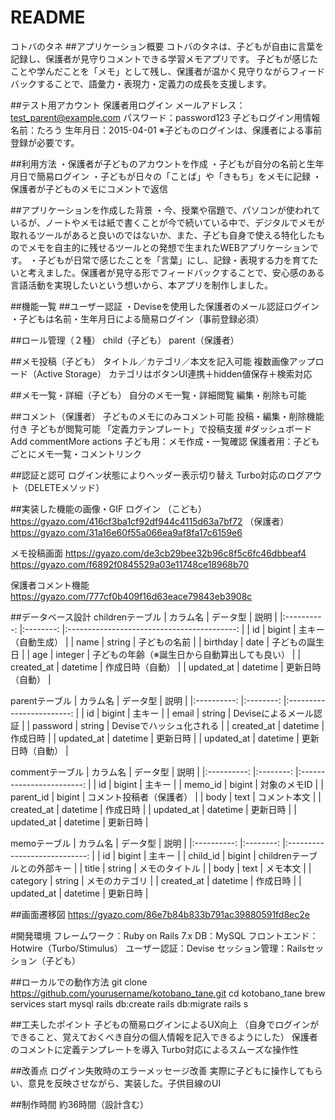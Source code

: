 # README
コトバのタネ
##アプリケーション概要
コトバのタネは、子どもが自由に言葉を記録し、保護者が見守りコメントできる学習メモアプリです。
子どもが感じたことや学んだことを「メモ」として残し、保護者が温かく見守りながらフィードバックすることで、語彙力・表現力・定義力の成長を支援します。

##テスト用アカウント
保護者用ログイン
 メールアドレス：test_parent@example.com
 パスワード：password123
子どもログイン用情報
 名前：たろう
 生年月日：2015-04-01
  ※子どものログインは、保護者による事前登録が必要です。

##利用方法
・保護者が子どものアカウントを作成
・子どもが自分の名前と生年月日で簡易ログイン
・子どもが日々の「ことば」や「きもち」をメモに記録
・保護者が子どものメモにコメントで返信

##アプリケーションを作成した背景
・今、授業や宿題で、パソコンが使われているが、ノートやメモは紙で書くことが今で続いている中で、デジタルでメモが取れるツールがあると良いのではないか、また、子ども自身で使える特化したものでメモを自主的に残せるツールとの発想で生まれたWEBアプリケーションです。
・子どもが日常で感じたことを「言葉」にし、記録・表現する力を育てたいと考えました。保護者が見守る形でフィードバックすることで、安心感のある言語活動を実現したいという想いから、本アプリを制作しました。

##機能一覧
##ユーザー認証
・Deviseを使用した保護者のメール認証ログイン
・子どもは名前・生年月日による簡易ログイン（事前登録必須）

##ロール管理（２種）
child（子ども）
parent（保護者）

##メモ投稿（子ども）
タイトル／カテゴリ／本文を記入可能
複数画像アップロード（Active Storage）
カテゴリはボタンUI連携＋hidden値保存＋検索対応

##メモ一覧・詳細（子ども）
自分のメモ一覧・詳細閲覧
編集・削除も可能

##コメント（保護者）
子どものメモにのみコメント可能
投稿・編集・削除機能付き
子どもが閲覧可能
「定義力テンプレート」で投稿支援
#ダッシュボードAdd commentMore actions
子ども用：メモ作成・一覧確認
保護者用：子どもごとにメモ一覧・コメントリンク

##認証と認可
ログイン状態によりヘッダー表示切り替え
Turbo対応のログアウト（DELETEメソッド）

##実装した機能の画像・GIF
ログイン
（こども）
https://gyazo.com/416cf3ba1cf92df944c4115d63a7bf72
（保護者）
https://gyazo.com/31a16e60f55a066ea9af8fa17c6159e6

メモ投稿画面
https://gyazo.com/de3cb29bee32b96c8f5c6fc46dbbeaf4
https://gyazo.com/f6892f0845529a03e11748ce18968b70

保護者コメント機能
https://gyazo.com/777cf0b409f16d63eace79843eb3908c

##データベース設計
childrenテーブル
|  カラム名  	| データ型 	|                      説明                     	|
|:----------:	|:--------:	|:------------------------------------------:	|
| id         	| bigint   	| 主キー（自動生成）                            	|
| name       	| string   	| 子どもの名前                                  	|
| birthday   	| date     	| 子どもの誕生日                                	|
| age        	| integer  	| 子どもの年齢（※誕生日から自動算出しても良い）      	|
| created_at 	| datetime 	| 作成日時（自動）                              	|
| updated_at 	| datetime 	| 更新日時（自動）                              	|

parentテーブル
|  カラム名  	| データ型 	|           説明           	|
|:----------:	|:--------:	|:------------------------:	|
| id         	| bigint   	| 主キー                   	|
| email      	| string   	| Deviseによるメール認証   	|
| password   	| string   	| Deviseでハッシュ化される 	|
| created_at 	| datetime 	| 作成日時                 	|
| updated_at 	| datetime 	| 更新日時                 	|
| updated_at 	| datetime 	| 更新日時（自動）         	|

commentテーブル
|  カラム名  	| データ型 	|           説明           	|
|:----------:	|:--------:	|:------------------------:	|
| id         	| bigint   	| 主キー                   	|
| memo_id    	| bigint   	| 対象のメモID             	|
| parent_id  	| bigint   	| コメント投稿者（保護者） 	|
| body       	| text     	| コメント本文             	|
| created_at 	| datetime 	| 作成日時                 	|
| updated_at 	| datetime 	| 更新日時                 	|
| updated_at 	| datetime 	| 更新日時                 	|

memoテーブル
|  カラム名  	| データ型 	|             説明             	|
|:----------:	|:--------:	|:----------------------------:	|
| id         	| bigint   	| 主キー                       	|
| child_id   	| bigint   	| childrenテーブルとの外部キー 	|
| title      	| string   	| メモのタイトル               	|
| body       	| text     	| メモ本文                     	|
| category   	| string   	| メモのカテゴリ               	|
| created_at 	| datetime 	| 作成日時                     	|
| updated_at 	| datetime 	| 更新日時                     	|

##画面遷移図
https://gyazo.com/86e7b84b833b791ac39880591fd8ec2e

#開発環境
フレームワーク：Ruby on Rails 7.x
DB：MySQL
フロントエンド：Hotwire（Turbo/Stimulus）
ユーザー認証：Devise
セッション管理：Railsセッション（子ども）

##ローカルでの動作方法
git clone https://github.com/yourusername/kotobano_tane.git
cd kotobano_tane
brew services start mysql
rails db:create
rails db:migrate
rails s

##工夫したポイント
子どもの簡易ログインによるUX向上
（自身でログインができること、覚えておくべき自分の個人情報を記入できるようにした）
保護者のコメントに定義テンプレートを導入
Turbo対応によるスムーズな操作性


##改善点
ログイン失敗時のエラーメッセージ改善
実際に子どもに操作してもらい、意見を反映させながら、実装した。子供目線のUI

##制作時間
約36時間（設計含む）